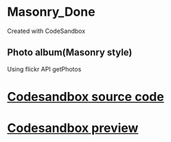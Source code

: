 # Masonry_Done
Created with CodeSandbox
<h2>Photo album(Masonry style)</h2>
<div>Using flickr API getPhotos</div>
<h1><a target="_blank" href="https://codesandbox.io/s/github/manojvicky/Masonry_Done">Codesandbox source code</a></h1>
<h1><a target="_blank" href="https://pwm7nmw4j0.codesandbox.io/login">Codesandbox preview</a></h1>

